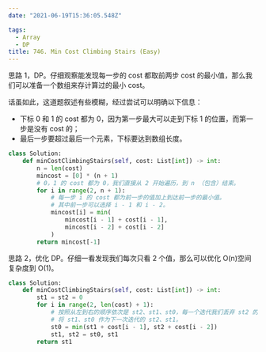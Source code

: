 ```yaml
---
date: "2021-06-19T15:36:05.548Z"

tags:
  - Array
  - DP
title: 746. Min Cost Climbing Stairs (Easy)
---
```


思路 1，DP。仔细观察能发现每一步的 cost 都取前两步 cost 的最小值，那么我们可以准备一个数组来存计算过的最小 cost。

话虽如此，这道题叙述有些模糊，经过尝试可以明确以下信息：

- 下标 0 和 1 的 cost 都为 0，因为第一步最大可以走到下标 1 的位置，而第一步是没有 cost 的；
- 最后一步要超过最后一个元素，下标要达到数组长度。

```python
class Solution:
    def minCostClimbingStairs(self, cost: List[int]) -> int:
        n = len(cost)
        mincost = [0] * (n + 1)
        # 0，1 的 cost 都为 0，我们直接从 2 开始遍历，到 n （包含）结束。
        for i in range(2, n + 1):
            # 每一步 i 的 cost 都为前一步的值加上到达前一步的最小值。
            # 其中前一步可以选择 i - 1 和 i - 2。
            mincost[i] = min(
                mincost[i - 1] + cost[i - 1],
                mincost[i - 2] + cost[i - 2]
            )
        return mincost[-1]
```

思路 2，优化 DP。仔细一看发现我们每次只看 2 个值，那么可以优化 O(n)空间复杂度到 O(1)。

```python
class Solution:
    def minCostClimbingStairs(self, cost: List[int]) -> int:
        st1 = st2 = 0
        for i in range(2, len(cost) + 1):
            # 按照从左到右的顺序依次是 st2、st1、st0，每一个迭代我们丢弃 st2 的值，
            # 将 st1、st0 作为下一次迭代的 st2、st1。
            st0 = min(st1 + cost[i - 1], st2 + cost[i - 2])
            st1, st2 = st0, st1
        return st1
```
